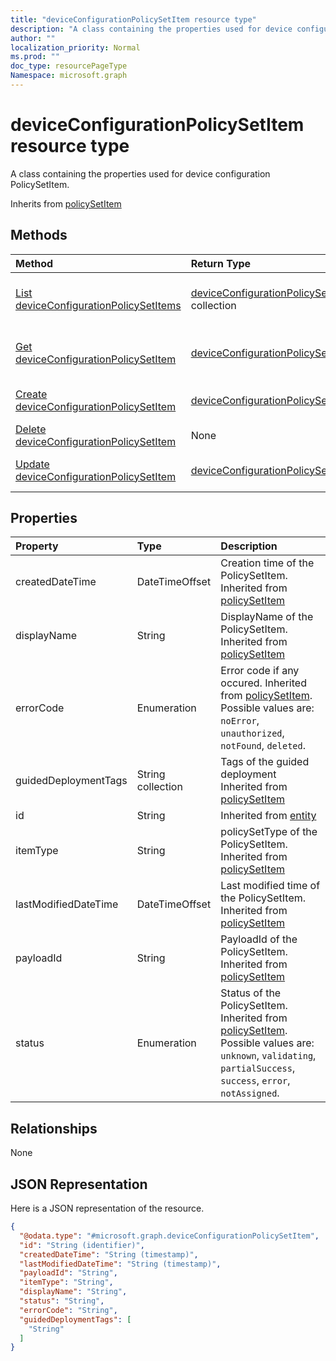 ```yaml
---
title: "deviceConfigurationPolicySetItem resource type"
description: "A class containing the properties used for device configuration PolicySetItem."
author: ""
localization_priority: Normal
ms.prod: ""
doc_type: resourcePageType
Namespace: microsoft.graph
---
```



# deviceConfigurationPolicySetItem resource type

A class containing the properties used for device configuration PolicySetItem.


Inherits from [policySetItem](../resources/policySetItem.md)

## Methods
|Method|Return Type|Description|
|:---|:---|:---|
|[List deviceConfigurationPolicySetItems](../api/deviceconfigurationpolicysetitem-list.md)|[deviceConfigurationPolicySetItem](../resources/deviceConfigurationPolicySetItem.md) collection|List properties and relationships of the [deviceConfigurationPolicySetItem](../resources/deviceconfigurationpolicysetitem.md) objects.|
|[Get deviceConfigurationPolicySetItem](../api/deviceconfigurationpolicysetitem-get.md)|[deviceConfigurationPolicySetItem](../resources/deviceConfigurationPolicySetItem.md)|Read properties and relationships of the [deviceConfigurationPolicySetItem](../resources/deviceconfigurationpolicysetitem.md) object.|
|[Create deviceConfigurationPolicySetItem](../api/deviceconfigurationpolicysetitem-create.md)|[deviceConfigurationPolicySetItem](../resources/deviceConfigurationPolicySetItem.md)|Create a new [deviceConfigurationPolicySetItem](../resources/deviceconfigurationpolicysetitem.md) object.|
|[Delete deviceConfigurationPolicySetItem](../api/deviceconfigurationpolicysetitem-delete.md)|None|Deletes a [deviceConfigurationPolicySetItem](../resources/deviceconfigurationpolicysetitem.md).|
|[Update deviceConfigurationPolicySetItem](../api/deviceconfigurationpolicysetitem-update.md)|[deviceConfigurationPolicySetItem](../resources/deviceConfigurationPolicySetItem.md)|Update the properties of a [deviceConfigurationPolicySetItem](../resources/deviceconfigurationpolicysetitem.md) object.|

## Properties
|Property|Type|Description|
|:---|:---|:---|
|createdDateTime|DateTimeOffset|Creation time of the PolicySetItem. Inherited from [policySetItem](../resources/policySetItem.md)|
|displayName|String|DisplayName of the PolicySetItem. Inherited from [policySetItem](../resources/policySetItem.md)|
|errorCode|Enumeration|Error code if any occured. Inherited from [policySetItem](../resources/policySetItem.md). Possible values are: `noError`, `unauthorized`, `notFound`, `deleted`.|
|guidedDeploymentTags|String collection|Tags of the guided deployment Inherited from [policySetItem](../resources/policySetItem.md)|
|id|String| Inherited from [entity](../resources/entity.md)|
|itemType|String|policySetType of the PolicySetItem. Inherited from [policySetItem](../resources/policySetItem.md)|
|lastModifiedDateTime|DateTimeOffset|Last modified time of the PolicySetItem. Inherited from [policySetItem](../resources/policySetItem.md)|
|payloadId|String|PayloadId of the PolicySetItem. Inherited from [policySetItem](../resources/policySetItem.md)|
|status|Enumeration|Status of the PolicySetItem. Inherited from [policySetItem](../resources/policySetItem.md). Possible values are: `unknown`, `validating`, `partialSuccess`, `success`, `error`, `notAssigned`.|

## Relationships
None

## JSON Representation
Here is a JSON representation of the resource.
<!-- {
  "blockType": "resource",
  "keyProperty": "id",
  "@odata.type": "microsoft.graph.deviceConfigurationPolicySetItem",
  "baseType": "microsoft.graph.policySetItem",
  "openType": false
}
-->
``` json
{
  "@odata.type": "#microsoft.graph.deviceConfigurationPolicySetItem",
  "id": "String (identifier)",
  "createdDateTime": "String (timestamp)",
  "lastModifiedDateTime": "String (timestamp)",
  "payloadId": "String",
  "itemType": "String",
  "displayName": "String",
  "status": "String",
  "errorCode": "String",
  "guidedDeploymentTags": [
    "String"
  ]
}
```

